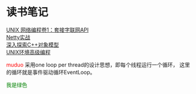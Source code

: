 **读书笔记**
===
[UNIX 网络编程卷1：套接字联网API](https://github.com/834810071/note/blob/master/UNIXNetworkProgramming/README.md)   
[Netty实战](https://github.com/834810071/note/blob/master/NettyInAction/README.md)     
[深入探索C++对象模型](https://github.com/834810071/note/blob/master/InsideTheC++ObjectModel/README.md)    
[UNIX环境高级编程](https://github.com/834810071/note/blob/master/APUE/README.md)

<font color=red>muduo</font> 采用one loop per thread的设计思想，即每个线程运行一个循环，
这里的循环就是事件驱动循环EventLoop。

<font color=#008000>我是绿色</font>
